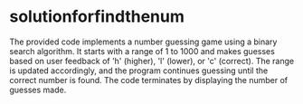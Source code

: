 # solutionforfindthenum
The provided code implements a number guessing game using a binary search algorithm.
It starts with a range of 1 to 1000 and makes guesses based on user feedback of 'h' (higher), 'l' (lower), or 'c' (correct).
The range is updated accordingly, and the program continues guessing until the correct number is found.
The code terminates by displaying the number of guesses made.
